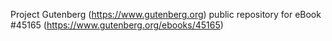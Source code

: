 Project Gutenberg (https://www.gutenberg.org) public repository for eBook #45165 (https://www.gutenberg.org/ebooks/45165)
